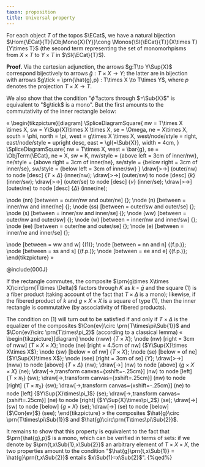 ```yaml
---
taxon: proposition
title: Universal property
---
```


For each object $T$ of the topos $\ECat$, we have a natural bijection $\Hom{\ECat}{T}{\ObjMono{X}{Y}}\cong \Monos{\Sl{\ECat}{T}}{X\times T}{Y\times T}$ (the second term representing the set of monomorhpisms from $X\times T$ to $Y\times T$ in $\Sl{\ECat}{T}$).

**Proof.**
Via the cartesian adjunction, the arrows $g:T\to Y\Sup{X}$ correspond bijectively to arrows $\hat{g} : T\times X \to Y$; the latter are in bijection with arrows $g\tick = \prn{\hat{g},p} : T\times X \to T\times Y$, where $p$ denotes the projection $T\times X \to T$.

We also show that the condition "$\hat{\phi}$ factors through $=\Sub{X}$" is equivalent to "$g\tick$ is a mono". But the first amounts to the commutativity of the inner rectangle below:

«
\begin{tikzpicture}[diagram]
  \SpliceDiagramSquare<inner/>{
    nw = T\times X \times X,
    sw = Y\Sup{X}\times X \times X,
    se = \Omega,
    ne = X\times X,
    south = \phi,
    north = \pi,
    west = g\times X \times X,
    west/node/style = right,
    east/node/style = upright desc,
    east = \gl{=\Sub{X}},
    width = 4cm,
  }
  \SpliceDiagramSquare<outer/>{
    nw = T\times X,
    west = \bar{g},
    se = \ObjTerm{\ECat},
    ne = X,
    sw = K,
    nw/style = {above left = 3cm of inner/nw},
    ne/style = {above right = 3cm of inner/ne},
    se/style = {below right = 3cm of inner/se},
    sw/style = {below left = 3cm of inner/sw}
  }
  \draw[>->] (outer/nw) to node [desc] {$T\times \Delta$} (inner/nw);
  \draw[>->] (outer/sw) to node [desc] {$k$} (inner/sw);
  \draw[>->] (outer/se) to node [desc] {$v$} (inner/se);
  \draw[>->] (outer/ne) to node [desc] {$\Delta$} (inner/ne);

  \node (nn) [between = outer/nw and outer/ne] {};
  \node (n) [between = inner/nw and inner/ne] {};
  \node (ss) [between = outer/sw and outer/se] {};
  \node (s) [between = inner/sw and inner/se] {};
  \node (ww) [between = outer/nw and outer/sw] {};
  \node (w) [between = inner/nw and inner/sw] {};
  \node (ee) [between = outer/ne and outer/se] {};
  \node (e) [between = inner/ne and inner/se] {};

  \node [between = ww and w] {$(1)$};
  \node [between = nn and n] {(f.p.)};
  \node [between = ss and s] {(f.p.)};
  \node [between = ee and e] {(f.p.)};
\end{tikzpicture}
»

@include{000J}

If the rectangle commutes, the composite $\prn{g\times X\times X}\circ\prn{T\times \Delta}$ factors through $K$ as $k\circ\bar{g}$ and the square $(1)$ is a fiber product (taking account of the fact that $T\times\Delta$ is a mono); likewise, if the fibered product of $k$ and $g\times X\times X$ is a square of type $(1)$, then the inner rectangle is commutative  (by associativity of fibered products).

The condition on $(1)$ will turn out to be satisfied if and only if $T\times \Delta$ is the equalizer of the composites $\Con{ev}\circ \prn{T\times\pi\Sub{1}}$ and $\Con{ev}\circ \prn{T\times\pi_2}$
(according to a classical lemma)
«
\begin{tikzpicture}[diagram]
\node (nww) {$T\times X$};
\node (nw) [right = 3cm of nww] {$T\times X \times X$};
\node (ne) [right = 4.5cm of nw] {$Y\Sup{X}\times X\times X$};
\node (sw) [below = of nw] {$T\times X$};
\node (se) [below = of ne] {$Y\Sup{X}\times X$};
\node (see) [right = 3cm of se] {$Y$};
\draw[>->] (nww) to node [above] {$T\times \Delta$} (nw);
\draw[->] (nw) to node [above] {$g\times X \times X$} (ne);
\draw[->,transform canvas={xshift=-.25cm}] (nw) to node [left] {$T\times\pi_1$} (sw);
\draw[->,transform canvas={xshift=.25cm}] (nw) to node [right] {$T\times\pi_2$} (sw);
\draw[->,transform canvas={xshift=-.25cm}] (ne) to node [left] {$Y\Sup{X}\times\pi_1$} (se);
\draw[->,transform canvas={xshift=.25cm}] (ne) to node [right] {$Y\Sup{X}\times\pi_2$} (se);
\draw[->] (sw) to node [below] {$g\times X$} (se);
\draw[->] (se) to node [below] {$\Con{ev}$} (see);
\end{tikzpicture}
»
the composites $\hat{g}\circ \prn{T\times\pi\Sub{1}}$ and $\hat{g}\circ\prn{T\times\pi\Sub{2}}$.

It remains to show that this property is equivalent to the fact that $\prn{\hat{g},p}$ is a mono, which can be verified in terms of sets: if we denote by $\prn{t,x\Sub{1},x\Sub{2}}$ an arbitrary element of $T\times X\times X$, the two properties amount to the condition "$\hat{g}\prn{t,x\Sub{1}} = \hat{g}\prn{t,x\Sub{2}}$ entails $x\Sub{1}=x\Sub{2}$".
{%qed%}
